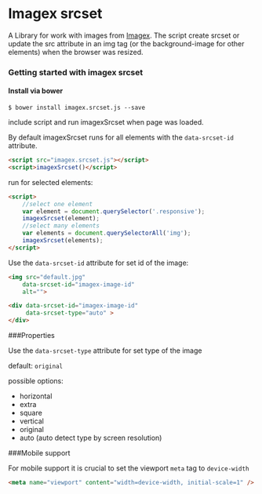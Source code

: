 # Imagex srcset

A Library for work with images from [Imagex](http://imagex.io/).
The script create srcset or update the src attribute in an img tag (or the background-image for other elements) when the browser was resized.

### Getting started with imagex srcset

#### Install via bower
`$ bower install imagex.srcset.js --save`

include script and run imagexSrcset when page was loaded.

By default imagexSrcset runs for all elements with the `data-srcset-id` attribute.

```html
<script src="imagex.srcset.js"></script>
<script>imagexSrcset()</script>
```

run for selected elements:

```html
<script>
    //select one element
    var element = document.querySelector('.responsive');
    imagexSrcset(element);
    //select many elements
    var elements = document.querySelectorAll('img');
    imagexSrcset(elements);
</script>
```

Use the `data-srcset-id` attribute for set id of the image:

```html
<img src="default.jpg"
    data-srcset-id="imagex-image-id"
    alt="">
```

```html
<div data-srcset-id="imagex-image-id"
     data-srcset-type="auto" >
</div>
```

###Properties

Use the `data-srcset-type` attribute for set type of the image

default: `original`

possible options:

* horizontal
* extra
* square
* vertical
* original
* auto (auto detect type by screen resolution)

###Mobile support

For mobile support it is crucial to set the viewport ``meta`` tag to ``device-width``

```html
<meta name="viewport" content="width=device-width, initial-scale=1" />
```






